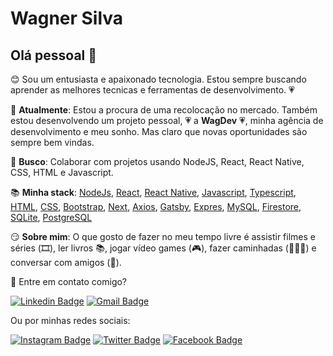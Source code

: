 # Wagner Silva

## Olá pessoal 👋
😊 Sou um entusiasta e apaixonado tecnologia. Estou sempre buscando aprender as melhores tecnicas e ferramentas de desenvolvimento. 💗

🏢 **Atualmente**: Estou a procura de uma recolocação no mercado. Também estou desenvolvendo um projeto pessoal, 💗 a **WagDev** 💗, minha agência de desenvolvimento e meu sonho. Mas claro que novas oportunidades são sempre bem vindas.

🔎 **Busco**: Colaborar com projetos usando NodeJS, React, React Native, CSS, HTML e Javascript.

📚 **Minha stack**: 
[NodeJs](https://nodejs.org/en/), 
[React](https://reactjs.org/), 
[React Native](https://reactnative.dev/), 
[Javascript](https://www.javascript.com/),
[Typescript](https://www.typescriptlang.org/), 
[HTML](https://www.w3.org/html/),
[CSS](https://www.w3.org/Style/CSS/Overview.en.html),
[Bootstrap](https://getbootstrap.com/),
[Next](https://nextjs.org/), 
[Axios](https://github.com/axios/axios),
[Gatsby](https://www.gatsbyjs.org/),
[Expres](https://expressjs.com/pt-br/),
[MySQL](https://www.mysql.com/), 
[Firestore](hhttps://firebase.google.com/docs/firestore), 
[SQLite](https://www.sqlite.org/index.html),
[PostgreSQL](https://www.postgresql.org/)

😏 **Sobre mim**: O que gosto de fazer no meu tempo livre é assistir filmes e séries (🎞️), ler livros 📚, jogar vídeo games (🎮), fazer caminhadas (🚶🏻‍♂️) e conversar com amigos (👯).


📧 Entre em contato comigo?

[![Linkedin Badge](https://img.shields.io/badge/-LinkedIn-blue?style=flat&logo=Linkedin&logoColor=white&link=https://www.linkedin.com/in/wagnerjps)](https://www.linkedin.com/in/wagnerjps)
[![Gmail Badge](https://img.shields.io/badge/-wagnerjps@gmail.com-c14438?style=flat-square&logo=Gmail&logoColor=white&link=mailto:wagnerjps@gmail.com)](mailto:wagnerjps@gmail.com)

Ou por minhas redes sociais: 

[![Instagram Badge](https://img.shields.io/badge/-Instagram-red?style=flat&logo=Instagram&logoColor=white&link=https://www.instagram.com/wagnerjps/)](https://www.instagram.com/wagnerjps/)
[![Twitter Badge](https://img.shields.io/badge/-Twitter-blue?style=flat&logo=Twitter&logoColor=white&link=https://twitter.com/wagnerjps)](https://twitter.com/wagnerjps)
[![Facebook Badge](https://img.shields.io/badge/-Facebook-blue?style=flat&logo=Facebook&logoColor=white&link=https://www.facebook.com/wagnerjps)](https://www.facebook.com/wagnerjps)









<!--
**wagnerjps/wagnerjps** is a ✨ _special_ ✨ repository because its `README.md` (this file) appears on your GitHub profile.

Here are some ideas to get you started:

- 🔭 I’m currently working on ...
- 🌱 I’m currently learning ...
- 👯 I’m looking to collaborate on ...
- 🤔 I’m looking for help with ...
- 💬 Ask me about ...
- 📫 How to reach me: ...
- 😄 Pronouns: ...
- ⚡ Fun fact: ...
-->
